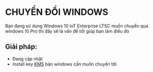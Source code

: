 # CHUYỂN ĐỔI WINDOWS #
Bạn đang sử dụng Windows 10 IoT Enterprise LTSC muốn chuyển qua windows 10 Pro thì đây sẽ là vấn đề tốt giúp bạn làm điều đó

## Giải pháp: ##
  - Đang cập nhật
  - Install key [KMS](https://github.com/BsNgChiThanh/KeyKMS) bản windows cần muốn chuyển tới.
 

  






    



